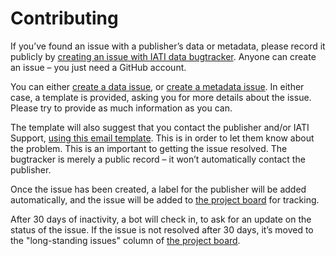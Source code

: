 # Contributing

If you’ve found an issue with a publisher’s data or metadata, please record it publicly by [creating an issue with IATI data bugtracker](https://github.com/codeforIATI/iati-data-bugtracker/issues/new/choose). Anyone can create an issue – you just need a GitHub account.

You can either [create a data issue](https://github.com/codeforIATI/iati-data-bugtracker/issues/new?labels=data+issue&template=data-issue.md), or [create a metadata issue](https://github.com/codeforIATI/iati-data-bugtracker/issues/new?labels=metadata+issue&template=metadata-issue.md). In either case, a template is provided, asking you for more details about the issue. Please try to provide as much information as you can.

The template will also suggest that you contact the publisher and/or IATI Support, [using this email template](https://github.com/codeforIATI/iati-data-bugtracker/blob/main/email-template.md). This is in order to let them know about the problem. This is an important to getting the issue resolved. The bugtracker is merely a public record – it won’t automatically contact the publisher.

Once the issue has been created, a label for the publisher will be added automatically, and the issue will be added to [the project board](https://github.com/codeforIATI/iati-data-bugtracker/projects/1) for tracking.

After 30 days of inactivity, a bot will check in, to ask for an update on the status of the issue. If the issue is not resolved after 30 days, it’s moved to the "long-standing issues" column of [the project board](https://github.com/codeforIATI/iati-data-bugtracker/projects/1).
